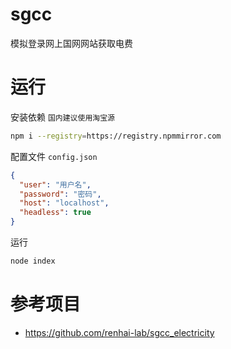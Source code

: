# sgcc
模拟登录网上国网网站获取电费

# 运行

安装依赖 `国内建议使用淘宝源`
```bash
npm i --registry=https://registry.npmmirror.com
```
配置文件 `config.json`
```json
{
  "user": "用户名",
  "password": "密码",
  "host": "localhost",
  "headless": true
}
```
运行
```bash
node index
```

# 参考项目

- https://github.com/renhai-lab/sgcc_electricity

